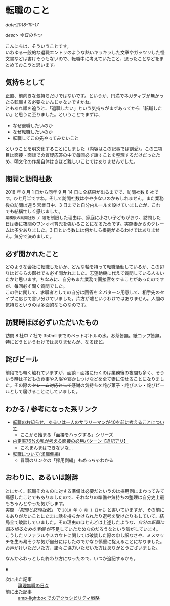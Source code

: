 # 転職のこと

*date:2018-10-17*

*desc> 今日のやつ*

こんにちは、そういうことです。  
いわゆる一般的な退職エントリのような熱いキラキラした文章やガッツリした怪文書などは書けそうもないので、転職中に考えていたこと、思ったことなどをまとめておこうと思います。

## 気持ちとして
正直、前向きな気持ちだけではないです。というか、円満でネガティブが無かったら転職する必要ないんじゃないですかね。  
ともあれ順を追うと、「退職したい」という気持ちがまずあってから「転職したい」と思うに至りました。ということでまずは、  

- なぜ退職したいのか
- なぜ転職したいのか
- 転職してこの先やってみたいこと

ということを明文化することにしました（内容はこの記事では割愛）。この三項目は面接・面談での質疑応答の中で毎回必ず話すことを整理するだけだったため、明文化の作業自体はさほど難しいことではありませんでした。

## 期間と訪問社数
2018 年 8 月 1 日から同年 9 月 14 日に全結果が出るまでで、訪問社数 8 社です。ひと月半ですね。そして訪問社数はやや少ないのかもしれません。また業務後の訪問は週 5 営業日中、3 日までと自分内ルールを設けていましたが、これでも結構忙しく感じました。  
`業務後の訪問社数 / 週`を制限した理由は、家庭に小さい子どもがおり、訪問した日は妻に夜間のワンオペ育児を強いることになるためです。実際妻からのクレームは多少ありました。3 日という数には何かしら根拠があるわけではありません。気分で決めました。

## 必ず聞かれたこと
どのような会社に転職したいか、どんな軸を持って転職活動しているか、この辺りはどちらの御社でも必ず聞かれました。志望動機に代えて質問している人もいたかと思います。ちなみに、自分もまた業務で面接官をすることがあったのですが、毎回必ず聞く質問でした。  
この件に関して、求職者としての自分は回答を 2 パターン用意して、相手先のタイプに応じて言い分けていました。片方が嘘というわけではありません。人間の気持ちというのは多面的なものなのです。

## 訪問時ほぼ必ずいただいたもの
訪問 8 社中 7 社で 350ml までのペットボトルの水。お茶皆無。紙コップ皆無。特にどうというわけではありませんが、なるほど。

## 詫びビール
前段でも軽く触れていますが、面談・面接に行くのは業務後の夜間も多く、そういう時は子どもの食事や入浴や寝かしつけなどを全て妻に任せることになりました。その際の~~クレーム対応として~~感謝の気持ちを詫び菓子・詫びメシ・詫びビールとして届けることにしていました。

## わかる / 参考になった系リンク
- [転職のお知らせ、あるいは一人のサラリーマンが40を前に考えることについて](https://youkoseki.com/f/moving2018)
  - ここから始まる「面接をハックする」シリーズ
- [内定率76%の私が考える面接の必勝パターン【追記アリ】](https://anond.hatelabo.jp/20180912194529)
  - これまんまはできないな…
- [転職について(求職側編)](https://anond.hatelabo.jp/20181013191517)
  - 冒頭のリンクの「採用側編」もめっちゃわかる

## おわりに、あるいは謝辞
とにかく、転職そのものに対する準備は必要だというのは採用側にまわってみて痛感したことでもありましたので、それなりの準備や気持ちの整理は自分史上最もちゃんとやった気がします。  
実際 *「期間と訪問社数」* で `2018 年 8 月 1 日から` と書いていますが、その前にもありがたいことにたまに話を持ちかけられたり選考を受けたりもしていて、結局全て破談していました。その理由のほとんどは上述したような、*自分の転職に踏み切るための準備* が不足していたためなのだろうなという気がしています。  
こうしたリファラルやスカウトに関しては破談した際の申し訳なさや、ミスマッチを生み易そうな気が自分にはしたのでかなり慎重に捉えることになりました。お声がけいただいた方、諸々ご協力いただいた方はありがとうございました。

なんかふわっとした終わり方になったので、いつか追記するかも。
<footer class="post-footer">&#8718;</footer><nav class="post-recent"><dl><dt>次に出た記事</dt><dd><a href="20181102">論理無職の日々</a></dd><dt>前に出た記事</dt><dd><a href="amp-lightbox-a11y">amp-lightbox でのアクセシビリティ戦略</a></dd></dl></nav>